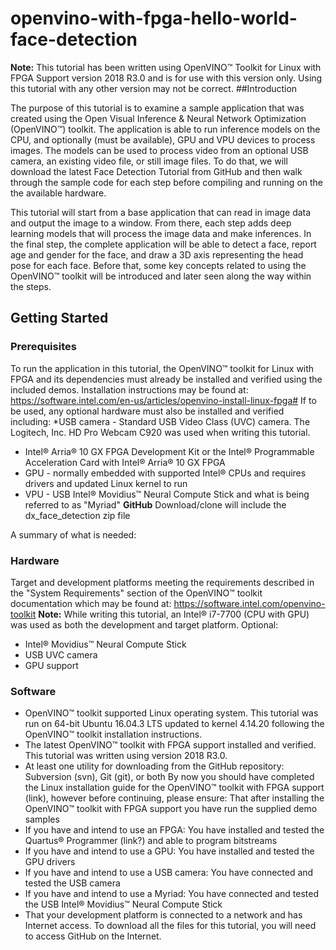 # openvino-with-fpga-hello-world-face-detection

**Note:** This tutorial has been written using OpenVINO™ Toolkit for Linux with FPGA Support version 2018 R3.0 and is for use with this version only. Using this tutorial with any other version may not be correct.
##Introduction

The purpose of this tutorial is to examine a sample application that was created using the Open Visual Inference & Neural Network Optimization (OpenVINO™) toolkit. The application is able to run inference models on the CPU, and optionally (must be available), GPU and VPU devices to process images. The models can be used to process video from an optional USB camera, an existing video file, or still image files. To do that, we will download the latest Face Detection Tutorial from GitHub and then walk through the sample code for each step before compiling and running on the the available hardware.

This tutorial will start from a base application that can read in image data and output the image to a window. From there, each step adds deep learning models that will process the image data and make inferences. In the final step, the complete application will be able to detect a face, report age and gender for the face, and draw a 3D axis representing the head pose for each face. Before that, some key concepts related to using the OpenVINO™ toolkit will be introduced and later seen along the way within the steps.

## Getting Started

### Prerequisites
To run the application in this tutorial, the OpenVINO™ toolkit for Linux with FPGA and its dependencies must already be installed and verified using the included demos. Installation instructions may be found at: https://software.intel.com/en-us/articles/openvino-install-linux-fpga#
If to be used, any optional hardware must also be installed and verified including:
*USB camera - Standard USB Video Class (UVC) camera. The Logitech, Inc. HD Pro Webcam C920 was used when writing this tutorial.
* Intel® Arria® 10 GX FPGA Development Kit or the Intel® Programmable Acceleration Card with Intel® Arria® 10 GX FPGA 
* GPU - normally embedded with supported Intel® CPUs and requires drivers and updated Linux kernel to run
* VPU - USB Intel® Movidius™ Neural Compute Stick and what is being referred to as "Myriad"
**GitHub**
Download/clone will include the dx_face_detection zip file

A summary of what is needed:
### Hardware
Target and development platforms meeting the requirements described in the "System Requirements" section of the OpenVINO™ toolkit documentation which may be found at: https://software.intel.com/openvino-toolkit
**Note:** While writing this tutorial, an Intel® i7-7700 (CPU with GPU) was used as both the development and target platform.
Optional:
* Intel® Movidius™ Neural Compute Stick
* USB UVC camera
* GPU support
### Software
* OpenVINO™ toolkit supported Linux operating system. This tutorial was run on 64-bit Ubuntu 16.04.3 LTS updated to kernel 4.14.20 following the OpenVINO™ toolkit installation instructions.
* The latest OpenVINO™ toolkit with FPGA support installed and verified. This tutorial was written using version 2018 R3.0.
* At least one utility for downloading from the GitHub repository: Subversion (svn), Git (git), or both
By now you should have completed the Linux installation guide for the OpenVINO™ toolkit with FPGA support (link), however before continuing, please ensure:
That after installing the OpenVINO™ toolkit with FPGA support you have run the supplied demo samples
* If you have and intend to use an FPGA: You have installed and tested the Quartus® Programmer (link?) and able to program bitstreams 
* If you have and intend to use a GPU: You have installed and tested the GPU drivers
* If you have and intend to use a USB camera: You have connected and tested the USB camera
* If you have and intend to use a Myriad: You have connected and tested the USB Intel® Movidius™ Neural Compute Stick
* That your development platform is connected to a network and has Internet access. To download all the files for this tutorial, you will need to access GitHub on the Internet.
